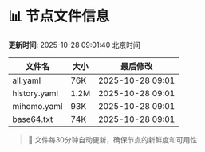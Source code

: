 # 📊 节点文件信息

**更新时间**: 2025-10-28 09:01:40 北京时间

| 文件名 | 大小 | 最后修改 |
|--------|------|----------|
| all.yaml | 76K | 2025-10-28 09:01 |
| history.yaml | 1.2M | 2025-10-28 09:01 |
| mihomo.yaml | 93K | 2025-10-28 09:01 |
| base64.txt | 74K | 2025-10-28 09:01 |

> 🔄 文件每30分钟自动更新，确保节点的新鲜度和可用性
